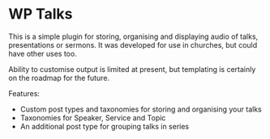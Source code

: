 # WP Talks

This is a simple plugin for storing, organising and displaying audio of talks, presentations or sermons. It was developed for use in churches, but could have other uses too.

Ability to customise output is limited at present, but templating is certainly on the roadmap for the future.

Features:

* Custom post types and taxonomies for storing and organising your talks
* Taxonomies for Speaker, Service and Topic
* An additional post type for grouping talks in series
